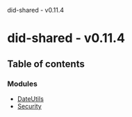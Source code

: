 did-shared - v0.11.4

# did-shared - v0.11.4

## Table of contents

### Modules

- [DateUtils](modules/dateutils.md)
- [Security](modules/security.md)
